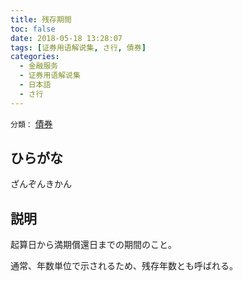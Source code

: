 ```yaml
---
title: 残存期間
toc: false
date: 2018-05-18 13:28:07
tags: [证券用语解说集, さ行, 債券]
categories:
  - 金融服务
  - 证券用语解说集
  - 日本語
  - さ行
---
```


`分類：` [債券](/tags/債券/)

## ひらがな

ざんぞんきかん

## 説明

起算日から満期償還日までの期間のこと。

通常、年数単位で示されるため、残存年数とも呼ばれる。
